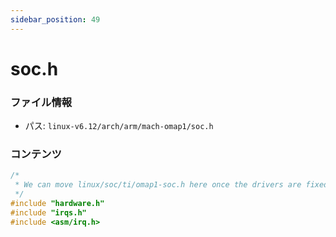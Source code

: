 ```yaml
---
sidebar_position: 49
---
```

# soc.h

### ファイル情報

- パス: `linux-v6.12/arch/arm/mach-omap1/soc.h`

### コンテンツ

```h
/*
 * We can move linux/soc/ti/omap1-soc.h here once the drivers are fixed
 */
#include "hardware.h"
#include "irqs.h"
#include <asm/irq.h>

```
